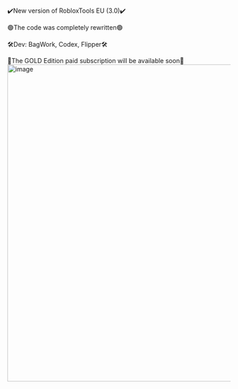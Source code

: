 ✔️New version of RobloxTools EU (3.0)✔️

🟢The code was completely rewritten🟢

🛠️Dev: BagWork, Codex, Flipper🛠️

💎The GOLD Edition paid subscription will be available soon💎
<img width="1119" height="716" alt="image" src="https://github.com/user-attachments/assets/a2eee234-9e57-4a8e-88ca-d658c772ef6f" />
